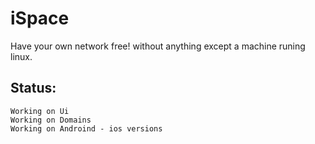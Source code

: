# iSpace
Have your own network free! without anything except a machine runing linux.

## Status:
    Working on Ui
    Working on Domains 
    Working on Androind - ios versions
